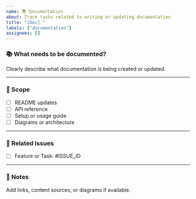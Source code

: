 ```yaml
---
name: 📚 Documentation
about: Track tasks related to writing or updating documentation
title: "[Doc] "
labels: ["documentation"]
assignees: []
---
```


### 📚 What needs to be documented?

Clearly describe what documentation is being created or updated.

---

### 📌 Scope

- [ ] README updates
- [ ] API reference
- [ ] Setup or usage guide
- [ ] Diagrams or architecture

---

### 🔗 Related Issues

- [ ] Feature or Task: #ISSUE_ID

---

### 📝 Notes

Add links, content sources, or diagrams if available.
